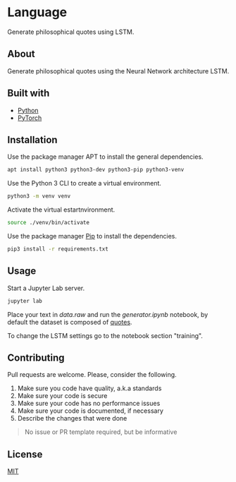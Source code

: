 # Language

Generate philosophical quotes using LSTM.

## About

Generate philosophical quotes using the Neural Network architecture LSTM.

## Built with

- [Python](https://www.python.org/)
- [PyTorch](https://pytorch.org/)

## Installation

Use the package manager APT to install the general dependencies.

```sh
apt install python3 python3-dev python3-pip python3-venv
```

Use the Python 3 CLI to create a virtual environment.

```sh
python3 -m venv venv
```

Activate the virtual estartnvironment.

```sh
source ./venv/bin/activate
```

Use the package manager [Pip](https://pypi.org/project/pip/) to install the dependencies.

```sh
pip3 install -r requirements.txt
```

## Usage

Start a Jupyter Lab server.

```sh
jupyter lab
```

Place your text in _data.raw_ and run the _generator.ipynb_ notebook, by default the dataset is composed of [quotes](https://www.kaggle.com/akmittal/quotes-dataset).

To change the LSTM settings go to the notebook section "training".

## Contributing

Pull requests are welcome. Please, consider the following.

1. Make sure you code have quality, a.k.a standards
2. Make sure your code is secure
3. Make sure your code has no performance issues
4. Make sure your code is documented, if necessary
5. Describe the changes that were done

> No issue or PR template required, but be informative

## License

[MIT](./LICENSE.md)

